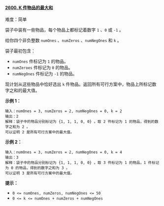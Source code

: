 #### [2600\. K 件物品的最大和](https://leetcode.cn/problems/k-items-with-the-maximum-sum/)

难度：简单

袋子中装有一些物品，每个物品上都标记着数字 `1` 、`0` 或 `-1` 。

给你四个非负整数 `numOnes` 、`numZeros` 、`numNegOnes` 和 `k` 。

袋子最初包含：

-   `numOnes` 件标记为 `1` 的物品。
-   `numZeroes` 件标记为 `0` 的物品。
-   `numNegOnes` 件标记为 `-1` 的物品。

现计划从这些物品中恰好选出 `k` 件物品。返回所有可行方案中，物品上所标记数字之和的最大值。

**示例 1：**

```
输入：numOnes = 3, numZeros = 2, numNegOnes = 0, k = 2
输出：2
解释：袋子中的物品分别标记为 {1, 1, 1, 0, 0} 。取 2 件标记为 1 的物品，得到的数字之和为 2 。
可以证明 2 是所有可行方案中的最大值。
```

**示例 2：**

```
输入：numOnes = 3, numZeros = 2, numNegOnes = 0, k = 4
输出：3
解释：袋子中的物品分别标记为 {1, 1, 1, 0, 0} 。取 3 件标记为 1 的物品，1 件标记为 0 的物品，得到的数字之和为 3 。
可以证明 3 是所有可行方案中的最大值。
```

**提示：**

-   `0 <= numOnes, numZeros, numNegOnes <= 50`
-   `0 <= k <= numOnes + numZeros + numNegOnes`
